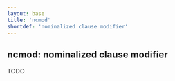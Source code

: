 ```yaml
---
layout: base
title: 'ncmod'
shortdef: 'nominalized clause modifier'
---
```


## ncmod: nominalized clause modifier

TODO
